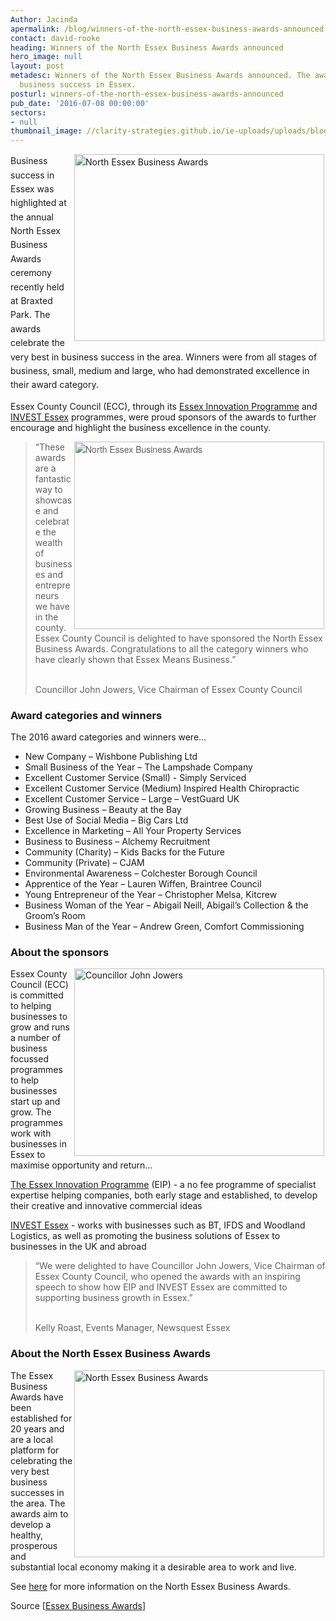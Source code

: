 ```yaml
---
Author: Jacinda
apermalink: /blog/winners-of-the-north-essex-business-awards-announced
contact: david-rooke
heading: Winners of the North Essex Business Awards announced
hero_image: null
layout: post
metadesc: Winners of the North Essex Business Awards announced. The awards highlighted
  business success in Essex.
posturl: winners-of-the-north-essex-business-awards-announced
pub_date: '2016-07-08 00:00:00'
sectors:
- null
thumbnail_image: //clarity-strategies.github.io/ie-uploads/uploads/blog/lihjhst_mini.jpg
---
```


<p><span style='line-height: 1.6;'><img alt='North Essex Business Awards' src='//clarity-strategies.github.io/ie-uploads/uploads/about/lihjhst_400.jpg' style='width: 400px; height: 299px; margin-left: 2px; margin-right: 2px; float: right;'/>Business success in Essex was highlighted at the annual North Essex Business Awards ceremony recently held at Braxted Park. The awards celebrate the very best in business success in the area. Winners were from all stages of business, small, medium and large, who had demonstrated excellence in their award category.</span></p><p>Essex County Council (ECC), through its <a href='http://essexinnovation.co.uk/' target='_blank'>Essex Innovation Programme</a> and <a href='../index.html' target='_blank'>INVEST Essex</a> programmes, were proud sponsors of the awards to further encourage and highlight the business excellence in the county.</p><blockquote><img alt='North Essex Business Awards' src='//clarity-strategies.github.io/ie-uploads/uploads/about/IMG_0540_400.jpg' style='font-family: HelveticaNeue, sans-serif; font-style: normal; line-height: 20.8px; width: 400px; height: 300px; margin-left: 2px; margin-right: 2px; float: right;'/><p>“These awards are a fantastic way to showcase and celebrate the wealth of businesses and entrepreneurs we have in the county. Essex County Council is delighted to have sponsored the North Essex Business Awards. Congratulations to all the category winners who have clearly shown that Essex Means Business.”</p><p><br/>Councillor John Jowers, Vice Chairman of Essex County Council</p></blockquote><h3>Award categories and winners</h3><p>The 2016 award categories and winners were…</p><ul><li>New Company – Wishbone Publishing Ltd</li><li>Small Business of the Year – The Lampshade Company</li><li>Excellent Customer Service (Small) - Simply Serviced</li><li>Excellent Customer Service (Medium) Inspired Health Chiropractic</li><li>Excellent Customer Service – Large – VestGuard UK</li><li>Growing Business – Beauty at the Bay</li><li>Best Use of Social Media – Big Cars Ltd</li><li>Excellence in Marketing – All Your Property Services</li><li>Business to Business – Alchemy Recruitment</li><li>Community (Charity) – Kids Backs for the Future</li><li>Community (Private) – CJAM</li><li>Environmental Awareness – Colchester Borough Council</li><li>Apprentice of the Year – Lauren Wiffen, Braintree Council</li><li>Young Entrepreneur of the Year – Christopher Melsa, Kitcrew</li><li>Business Woman of the Year – Abigail Neill, Abigail’s Collection &amp; the Groom’s Room</li><li>Business Man of the Year – Andrew Green, Comfort Commissioning</li></ul><h3>About the sponsors</h3><p><img alt='Councillor John Jowers' src='//clarity-strategies.github.io/ie-uploads/uploads/about/Cllr_Jowers_400.jpg' style='width: 400px; height: 300px; margin-left: 2px; margin-right: 2px; float: right;'/>Essex County Council (ECC) is committed to helping businesses to grow and runs a number of business focussed programmes to help businesses start up and grow. The programmes work with businesses in Essex to maximise opportunity and return…</p><p><a href='http://essexinnovation.co.uk/' target='_blank'>The Essex Innovation Programme</a> (EIP) - a no fee programme of specialist expertise helping companies, both early stage and established, to develop their creative and innovative commercial ideas</p><p><a href='http://www.investessex.co.uk/' target='_blank'>INVEST Essex</a> - works with businesses such as BT, IFDS and Woodland Logistics, as well as promoting the business solutions of Essex to businesses in the UK and abroad</p><blockquote><p>“We were delighted to have Councillor John Jowers, Vice Chairman of Essex County Council, who opened the awards with an inspiring speech to show how EIP and INVEST Essex are committed to supporting business growth in Essex.”</p><p><br/>Kelly Roast, Events Manager, Newsquest Essex</p></blockquote><h3>About the North Essex Business Awards</h3><p><img alt='North Essex Business Awards' src='//clarity-strategies.github.io/ie-uploads/uploads/about/CO117361__075BIZ_AWARDS__700.jpg' style='line-height: 20.8px; width: 400px; height: 299px; margin-left: 2px; margin-right: 2px; float: right;'/></p><p>The Essex Business Awards have been established for 20 years and are a local platform for celebrating the very best business successes in the area. The awards aim to develop a healthy, prosperous and substantial local economy making it a desirable area to work and live.</p><p>See <a href='http://www.essexbusinessawards.co.uk/' target='_blank'>here</a> for more information on the North Essex Business Awards.</p><p>Source [<a href='http://www.essexbusinessawards.co.uk/' target='_blank'>Essex Business Awards</a>]</p>